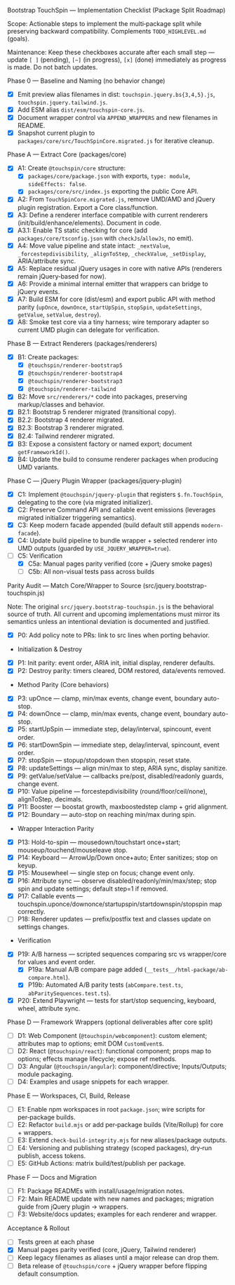 Bootstrap TouchSpin — Implementation Checklist (Package Split Roadmap)

Scope: Actionable steps to implement the multi‑package split while preserving backward compatibility. Complements `TODO_HIGHLEVEL.md` (goals).

Maintenance: Keep these checkboxes accurate after each small step — update `[ ]` (pending), `[~]` (in progress), `[x]` (done) immediately as progress is made. Do not batch updates.

Phase 0 — Baseline and Naming (no behavior change)
- [x] Emit preview alias filenames in dist: `touchspin.jquery.bs{3,4,5}.js`, `touchspin.jquery.tailwind.js`.
- [x] Add ESM alias `dist/esm/touchspin-core.js`.
- [x] Document wrapper control via `APPEND_WRAPPERS` and new filenames in README.
- [x] Snapshot current plugin to `packages/core/src/TouchSpinCore.migrated.js` for iterative cleanup.

Phase A — Extract Core (packages/core)
- [x] A1: Create `@touchspin/core` structure:
  - [x] `packages/core/package.json` with exports, `type: module`, `sideEffects: false`.
  - [x] `packages/core/src/index.js` exporting the public Core API.
- [x] A2: From `TouchSpinCore.migrated.js`, remove UMD/AMD and jQuery plugin registration. Export a Core class/function.
- [x] A3: Define a renderer interface compatible with current renderers (init/build/enhance/elements). Document in code.
 - [x] A3.1: Enable TS static checking for core (add `packages/core/tsconfig.json` with `checkJs`/`allowJs`, no emit).
- [x] A4: Move value pipeline and state intact: `_nextValue`, `_forcestepdivisibility`, `_alignToStep`, `_checkValue`, `_setDisplay`, ARIA/attribute sync.
- [x] A5: Replace residual jQuery usages in core with native APIs (renderers remain jQuery‑based for now).
- [x] A6: Provide a minimal internal emitter that wrappers can bridge to jQuery events.
- [x] A7: Build ESM for core (dist/esm) and export public API with method parity (`upOnce`, `downOnce`, `startUpSpin`, `stopSpin`, `updateSettings`, `getValue`, `setValue`, `destroy`).
- [x] A8: Smoke test core via a tiny harness; wire temporary adapter so current UMD plugin can delegate for verification.

Phase B — Extract Renderers (packages/renderers)
- [x] B1: Create packages:
  - [x] `@touchspin/renderer-bootstrap5`
  - [x] `@touchspin/renderer-bootstrap4`
  - [x] `@touchspin/renderer-bootstrap3`
  - [x] `@touchspin/renderer-tailwind`
 - [x] B2: Move `src/renderers/*` code into packages, preserving markup/classes and behavior.
  - [x] B2.1: Bootstrap 5 renderer migrated (transitional copy).
  - [x] B2.2: Bootstrap 4 renderer migrated.
  - [x] B2.3: Bootstrap 3 renderer migrated.
  - [x] B2.4: Tailwind renderer migrated.
- [x] B3: Expose a consistent factory or named export; document `getFrameworkId()`.
 - [x] B4: Update the build to consume renderer packages when producing UMD variants.

Phase C — jQuery Plugin Wrapper (packages/jquery-plugin)
- [x] C1: Implement `@touchspin/jquery-plugin` that registers `$.fn.TouchSpin`, delegating to the core (via migrated initializer).
- [x] C2: Preserve Command API and callable event emissions (leverages migrated initializer triggering semantics).
- [x] C3: Keep modern facade appended (build default still appends `modern-facade`).
- [x] C4: Update build pipeline to bundle wrapper + selected renderer into UMD outputs (guarded by `USE_JQUERY_WRAPPER=true`).
 - [ ] C5: Verification
   - [x] C5a: Manual pages parity verified (core + jQuery smoke pages)
   - [ ] C5b: All non-visual tests pass across builds

Parity Audit — Match Core/Wrapper to Source (src/jquery.bootstrap-touchspin.js)

Note: The original `src/jquery.bootstrap-touchspin.js` is the behavioral source of truth. All current and upcoming implementations must mirror its semantics unless an intentional deviation is documented and justified.

- [x] P0: Add policy note to PRs: link to src lines when porting behavior.

- Initialization & Destroy
- [x] P1: Init parity: event order, ARIA init, initial display, renderer defaults.
- [x] P2: Destroy parity: timers cleared, DOM restored, data/events removed.

- Method Parity (Core behaviors)
- [x] P3: upOnce — clamp, min/max events, change event, boundary auto-stop.
- [x] P4: downOnce — clamp, min/max events, change event, boundary auto-stop.
- [x] P5: startUpSpin — immediate step, delay/interval, spincount, event order.
- [x] P6: startDownSpin — immediate step, delay/interval, spincount, event order.
- [x] P7: stopSpin — stopup/stopdown then stopspin, reset state.
- [x] P8: updateSettings — align min/max to step, ARIA sync, display sanitize.
- [x] P9: getValue/setValue — callbacks pre/post, disabled/readonly guards, change event.
- [x] P10: Value pipeline — forcestepdivisibility (round/floor/ceil/none), alignToStep, decimals.
- [x] P11: Booster — boostat growth, maxboostedstep clamp + grid alignment.
- [x] P12: Boundary — auto-stop on reaching min/max during spin.

- Wrapper Interaction Parity
- [x] P13: Hold-to-spin — mousedown/touchstart once+start; mouseup/touchend/mouseleave stop.
- [x] P14: Keyboard — ArrowUp/Down once+auto; Enter sanitizes; stop on keyup.
- [x] P15: Mousewheel — single step on focus; change event only.
- [x] P16: Attribute sync — observe disabled/readonly/min/max/step; stop spin and update settings; default step=1 if removed.
- [x] P17: Callable events — touchspin.uponce/downonce/startupspin/startdownspin/stopspin map correctly.
- [ ] P18: Renderer updates — prefix/postfix text and classes update on settings changes.

- Verification
- [x] P19: A/B harness — scripted sequences comparing src vs wrapper/core for values and event order.
  - [x] P19a: Manual A/B compare page added (`__tests__/html-package/ab-compare.html`).
  - [x] P19b: Automated A/B parity tests (`abCompare.test.ts`, `abParitySequences.test.ts`).
- [x] P20: Extend Playwright — tests for start/stop sequencing, keyboard, wheel, attribute sync.

Phase D — Framework Wrappers (optional deliverables after core split)
- [ ] D1: Web Component (`@touchspin/webcomponent`): custom element; attributes map to options; emit DOM `CustomEvent`s.
- [ ] D2: React (`@touchspin/react`): functional component; props map to options; effects manage lifecycle; expose ref methods.
- [ ] D3: Angular (`@touchspin/angular`): component/directive; Inputs/Outputs; module packaging.
- [ ] D4: Examples and usage snippets for each wrapper.

Phase E — Workspaces, CI, Build, Release
- [ ] E1: Enable npm workspaces in root `package.json`; wire scripts for per‑package builds.
- [ ] E2: Refactor `build.mjs` or add per‑package builds (Vite/Rollup) for core + wrappers.
- [ ] E3: Extend `check-build-integrity.mjs` for new aliases/package outputs.
- [ ] E4: Versioning and publishing strategy (scoped packages), dry‑run publish, access tokens.
- [ ] E5: GitHub Actions: matrix build/test/publish per package.

Phase F — Docs and Migration
- [ ] F1: Package READMEs with install/usage/migration notes.
- [ ] F2: Main README update with new names and packages; migration guide from jQuery plugin → wrappers.
- [ ] F3: Website/docs updates; examples for each renderer and wrapper.

Acceptance & Rollout
- [ ] Tests green at each phase
- [x] Manual pages parity verified (core, jQuery, Tailwind renderer)
- [ ] Keep legacy filenames as aliases until a major release can drop them.
- [ ] Beta release of `@touchspin/core` + jQuery wrapper before flipping default consumption.
